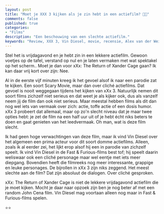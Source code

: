 ```yaml
---
layout: post
title: "Moet je XXX 3 kijken als je zin hebt in een actiefilm? 💪🏻"
comments: false
published: true
categories: 
- "Films"
description: "Een beschouwing van een slechte actiefilm."
keywords: "Review, XXX 3, Vin Diesel, movie, recensie, Alex van der Weij"
---
```


Stel het is vrijdagavond en je hebt zin in een lekkere actiefilm. Gewoon voetjes op de tafel, verstand op nul en je laten vermaken met wat spektakel op het scherm.. Moet je dan voor xXx: The Return of Xander Cage gaan? Ik kan daar vrij kort over zijn: Nee.

Al in de eerste vijf minuten kreeg ik het gevoel alsof ik naar een parodie zat te kijken. Een soort Scary Movie, maar dan over cliché actiefilms. Dat gevoel is nooit weggegaan tijdens het kijken van xXx 3. Natuurlijk nemen dit soort films zichzelf niet serieus en dat weet je als kijker ook, dus als vanzelf neem jij de film dan ook niet serieus. Maar meestal hebben films als dit dan nog wel iets van vermaak over zich: actie, toffe actie of een dosis humor. xXx 3 probeert dat allemaal, maar op zo'n slecht niveau dat je maar twee opties hebt: je zet de film na een half uur uit of je hebt écht niks beters te doen en gaat genieten van het leedvermaak. Oh man, wat is deze film slecht.

Ik had geen hoge verwachtingen van deze film, maar ik vind Vin Diesel over het algemeen een prima acteur voor dit soort domme actiefilms. Alleen, zoals ik al eerder zei, het lijkt erop alsof hij een in parodie van zichzelf speelt. Ik vind Vin Diesel in de Fast &amp; Furious-films best tof; hij speelt daarin weliswaar ook een cliché personage maar wel eentje met iets meer diepgang. Bovendien heeft die filmreeks nog meer interessante, grappige en leuke personages. De bijrollen in xXx 3 zijn niks zeggend. Het meest slechte aan de film? Dat zijn absoluut de dialogen. Over cliché gesproken.

xXx: The Return of Xander Cage is niet de lekkere vrijdagavond actiefilm die je moet kijken. Mocht je daar naar opzoek zijn ben je nog beter af met een random John Cena film. Vin Diesel mag voortaan alleen nog maar in Fast &amp; Furious-films spelen.

⭐️⭐️
